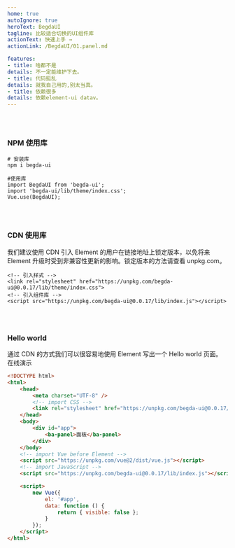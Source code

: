 ```yaml
---
home: true
autoIgnore: true
heroText: BegdaUI
tagline: 比较适合切换的UI组件库
actionText: 快速上手 →
actionLink: /BegdaUI/01.panel.md

features:
- title: 啥都不是
details: 不一定能维护下去。
- title: 代码挺乱
details: 就我自己用的,别太当真。
- title: 依赖很多
details: 依赖element-ui datav。
---
```


<div style="height: 30px"></div>

### NPM 使用库

```shell
# 安装库
npm i begda-ui

#使用库
import BegdaUI from 'begda-ui';
import 'begda-ui/lib/theme/index.css';
Vue.use(BegdaUI);

```

<div style="height: 30px"></div>

### CDN 使用库

我们建议使用 CDN 引入 Element 的用户在链接地址上锁定版本，以免将来 Element 升级时受到非兼容性更新的影响。锁定版本的方法请查看
unpkg.com。

```shell
<!-- 引入样式 -->
<link rel="stylesheet" href="https://unpkg.com/begda-ui@0.0.17/lib/theme/index.css">
<!-- 引入组件库 -->
<script src="https://unpkg.com/begda-ui@0.0.17/lib/index.js"></script>

```

<div style="height: 30px"></div>

### Hello world

通过 CDN 的方式我们可以很容易地使用 Element 写出一个 Hello world 页面。在线演示

```html
<!DOCTYPE html>
<html>
    <head>
        <meta charset="UTF-8" />
        <!-- import CSS -->
        <link rel="stylesheet" href="https://unpkg.com/begda-ui@0.0.17/lib/theme/index.css" />
    </head>
    <body>
        <div id="app">
            <ba-panel>面板</ba-panel>
        </div>
    </body>
    <!-- import Vue before Element -->
    <script src="https://unpkg.com/vue@2/dist/vue.js"></script>
    <!-- import JavaScript -->
    <script src="https://unpkg.com/begda-ui@0.0.17/lib/index.js"></script>

    <script>
        new Vue({
            el: '#app',
            data: function () {
                return { visible: false };
            }
        });
    </script>
</html>
```
